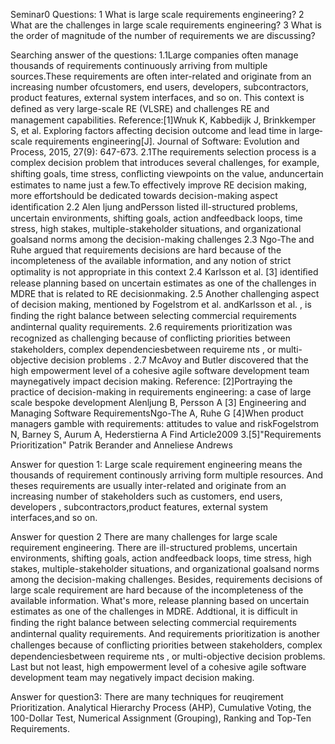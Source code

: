 Seminar0
Questions:
1 What is large scale requirements engineering?
2 What are the challenges in large scale requirements engineering?
3 What is the order of magnitude of the number of requirements we are
discussing?

Searching answer of the questions:
1.1Large companies often manage thousands of requirements continuously arriving from multiple sources.These requirements are often inter-related and originate from an increasing number ofcustomers, end users, developers, subcontractors, product features, external system interfaces, and so on. This context is deﬁned as very large-scale RE (VLSRE) and challenges RE and management capabilities.
Reference:[1]Wnuk K, Kabbedijk J, Brinkkemper S, et al. Exploring factors affecting decision outcome and lead time in large‐scale requirements engineering[J]. Journal of Software: Evolution and Process, 2015, 27(9): 647-673.
2.1The requirements selection process is a complex decision problem that introduces several challenges, for example, shifting goals, time stress, conﬂicting viewpoints on the value, anduncertain estimates to name just a few.To effectively improve RE decision making, more effortshould be dedicated towards decision-making aspect identiﬁcation 
2.2 Alen ljung andPersson listed ill-structured problems, uncertain environments, shifting goals, action andfeedback loops, time stress, high stakes, multiple-stakeholder situations, and organizational goalsand norms among the decision-making challenges
2.3 Ngo-The and Ruhe argued that requirements decisions are hard because of the incompleteness of the available information, and any notion of strict optimality is not appropriate in this context
2.4 Karlsson et al. [3] identiﬁed release planning based on uncertain estimates as one of the challenges in MDRE that is related to RE decisionmaking. 
2.5 Another challenging aspect of decision making, mentioned by Fogelstrom et al. andKarlsson et al. , is ﬁnding the right balance between selecting commercial requirements andinternal quality requirements. 
2.6 requirements prioritization was recognized as challenging because of conﬂicting priorities between stakeholders, complex dependenciesbetween requireme nts , or multi-objective decision problems . 
2.7 McAvoy and Butler discovered that the high empowerment level of a cohesive agile software development team maynegatively impact decision making.
Reference:
[2]Portraying the practice of decision-making in requirements engineering: a case of large scale bespoke development
Alenljung B, Persson A
[3] Engineering and Managing Software RequirementsNgo-The A, Ruhe G
[4]When product managers gamble with requirements: attitudes to value and riskFogelstrom N, Barney S, Aurum A, Hederstierna A
Find Article2009
3.[5]"Requirements Prioritization" Patrik Berander and Anneliese Andrews


Answer for question 1:
Large scale requirement engineering means the thousands of requirement continously arriving form multiple resources. And theses requirements are usually inter-related and originate from an increasing number of stakeholders such as customers, end users, developers , subcontractors,product features, external system interfaces,and so on.

Answer for question 2
There are many challenges for large scale requirement engineering. There are ill-structured problems, uncertain environments, shifting goals, action andfeedback loops, time stress, high stakes, multiple-stakeholder situations, and organizational goalsand norms among the decision-making challenges. Besides, requirements decisions of large scale requirement are hard because of the incompleteness of the available information. What's more, release planning based on uncertain estimates as one of the challenges in MDRE. Addtional,  it is difficult in ﬁnding the right balance between selecting commercial requirements andinternal quality requirements. And requirements prioritization is another challenges because of conﬂicting priorities between stakeholders, complex dependenciesbetween requireme nts , or multi-objective decision problems. Last but not least, high empowerment level of a cohesive agile software development team may negatively impact decision making.

Answer for question3:
There are many techniques for reuqirement Prioritization. Analytical Hierarchy Process (AHP),  Cumulative Voting, the 100-Dollar Test, Numerical Assignment (Grouping), Ranking and Top-Ten Requirements.
